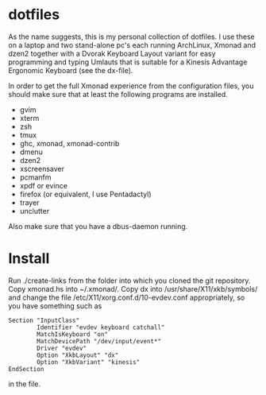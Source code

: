 dotfiles
========

As the name suggests, this is my personal collection of dotfiles.  I use these on a laptop and two stand-alone pc's each running ArchLinux, Xmonad and dzen2 together with a Dvorak Keyboard Layout variant for easy programming and typing Umlauts that is suitable for a Kinesis Advantage Ergonomic Keyboard (see the dx-file).

In order to get the full Xmonad experience from the configuration files, you should make sure that at least the following programs are installed.

- gvim
- xterm
- zsh
- tmux
- ghc, xmonad, xmonad-contrib
- dmenu
- dzen2
- xscreensaver
- pcmanfm
- xpdf or evince
- firefox (or equivalent, I use Pentadactyl)
- trayer
- unclutter

Also make sure that you have a dbus-daemon running.

Install
=======

Run ./create-links from the folder into which you cloned the git repository.  Copy xmonad.hs into ~/.xmonad/.  Copy dx into /usr/share/X11/xkb/symbols/ and change the file /etc/X11/xorg.conf.d/10-evdev.conf appropriately, so you have something such as

~~~~~
Section "InputClass"
        Identifier "evdev keyboard catchall"
        MatchIsKeyboard "on"
        MatchDevicePath "/dev/input/event*"
        Driver "evdev"
        Option "XkbLayout" "dx"
        Option "XkbVariant" "kinesis"
EndSection
~~~~~

in the file.
